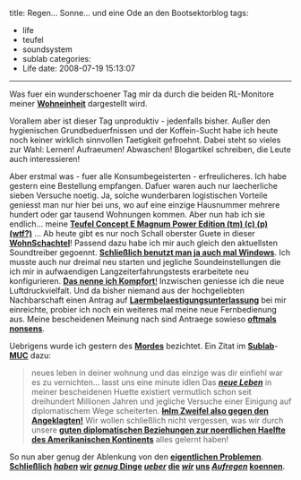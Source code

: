 title: Regen... Sonne... und eine Ode an den Bootsektorblog
tags:
  - life
  - teufel
  - soundsystem
  - sublab
categories:
  - Life
date: 2008-07-19 15:13:07
---

Was fuer ein wunderschoener Tag mir da durch die beiden RL-Monitore meiner **[Wohneinheit](http://de.wikipedia.org/wiki/Wohneinheit_(Le_Corbusier) "Wikipedia - Wohneinheit nach LeCorbusier")** dargestellt wird.

Vorallem aber ist dieser Tag unproduktiv - jedenfalls bisher. Außer den hygienischen Grundbeduerfnissen und der Koffein-Sucht habe ich heute noch keiner wirklich sinnvollen Taetigkeit gefroehnt. Dabei steht so vieles zur Wahl: Lernen! Aufraeumen! Abwaschen! Blogartikel schreiben, die Leute auch interessieren!

Aber erstmal was - fuer alle Konsumbegeisterten - erfreulicheres. Ich habe gestern eine Bestellung empfangen. Dafuer waren auch nur laecherliche sieben Versuche noetig. Ja, solche wunderbaren logistischen Vorteile geniesst man nur hier bei uns, wo auf eine einzige Hausnummer mehrere hundert oder gar tausend Wohnungen kommen. Aber nun hab ich sie endlich... meine **[Teufel Concept E Magnum Power Edition (tm) (c) (p) (wtf?)](http://www.teufel.de/de/PC-Systeme/Concept-E-Magnum.cfm "Teufel Soundsystem CEM PE")** ... Ab heute gibt es nur noch Schall oberster Guete in dieser **[WohnSchachtel](http://www.fotouristen.de/foto/29579/large/ "WohnSchachtel")**! Passend dazu habe ich mir auch gleich den aktuellsten Soundtreiber gegoennt. **[Schließlich benutzt man ja auch mal Windows](http://www.linuxdevcenter.com/pub/a/linux/2001/11/15/learnunixos.html "Use A CMDLINE!")**. Ich musste auch nur dreimal neu starten und jegliche Soundeinstellungen die ich mir in aufwaendigen Langzeiterfahrungstests erarbeitete neu konfigurieren. [**Das nenne ich Kompfort**!](http://www.winluxboard.de/showthread.php?t=5991 "Ist Linux wirklich so schwer?") Inzwischen geniesse ich die neue Luftdruckvielfalt. Und da bisher niemand aus der hochgeliebten Nachbarschaft einen Antrag auf **[Laermbelaestigungsunterlassung](http://www.google.com/search?q=L%E4rmbel%E4stigungsunterlassung "Ha! Das kennt nichtmal Google!")** bei mir einreichte, probier ich noch ein weiteres mal meine neue Fernbedienung aus. Meine bescheidenen Meinung nach sind Antraege sowieso **[oftmals nonsens](http://www.berlin.de/imperia/md/content/balichtenberghohenschoenhausen/wirtschaft/antraege/ballonfaxantrag.pdf "Antrag Massenaufstieg von Luftballons")**.

Uebrigens wurde ich gestern des **[Mordes](http://de.wikipedia.org/wiki/Mord "Wikipedia - Mord")** bezichtet. Ein Zitat im **[Sublab](http://www.sublab.org "Sublab")**-**[MUC](http://de.wikipedia.org/wiki/Multi-User_Chat "Wikipedia - Multi-User-Chat")** dazu:
> neues leben in deiner wohnung und das einzige was dir einfiehl war es zu vernichten... lasst uns eine minute idlen
Das **[_neue Leben_](http://de.wikipedia.org/wiki/Silberfischchen "Wikipedia - Silberfischchen")** in meiner bescheidenen Huette existiert vermutlich schon seit dreihundert Millionen Jahren und jegliche Versuche einer Einigung auf diplomatischem Wege scheiterten. **[<del datetime="2009-05-06T18:31:53+00:00">In</del>Im Zweifel also gegen den Angeklagten!](http://www.spiegel.de/politik/ausland/0,1518,419716,00.html "Haditha-Massaker... so nennt es SpiegelOnline")** Wir wollen schließlich nicht vergessen, was wir durch unsere **[guten diplomatischen Beziehungen zur noerdlichen Haelfte des Amerikanischen Kontinents](http://www.youtube.com/watch?v=36Kt5loB8g4 "Bush&amp;Merkel")** alles gelernt haben!

So nun aber genug der Ablenkung von den **[eigentlichen Problemen](http://www.ads-hyperaktivitaet.de/FAQ/AlltagsTipps_/Zimmer_aufraumen/unordnung-4ue-ei.gif)**. **[Schließlich](http://www.bootsektorblog.de/2008/04/copyright-ein-k.html) _[haben](http://www.bootsektorblog.de/2008/04/stop-motion-ret.html)_ [wir](http://www.bootsektorblog.de/2008/05/die-emo-industr.html#more) _[genug ](http://www.bootsektorblog.de/2008/05/die-2-girls-1-c.html)_[Dinge](http://www.bootsektorblog.de/2008/05/total-berwachun.html) _[ueber](http://www.bootsektorblog.de/2008/05/microsoft-und-d.html)_ [die](http://www.bootsektorblog.de/2008/06/terror-wieder-m.html) _[wir](http://www.bootsektorblog.de/2008/06/achtung-meta-vi.html)_ [uns](http://www.bootsektorblog.de/2008/06/online-hausfrau.html) _[Aufregen](http://www.bootsektorblog.de/2008/07/mixtape-20.html)_ [koennen](http://www.bootsektorblog.de/2008/07/copyright-erset.html)**.
